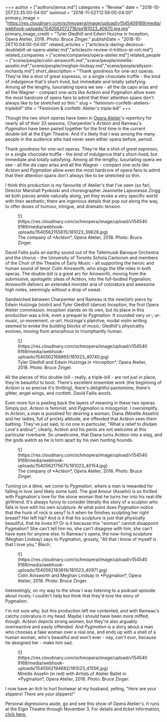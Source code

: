 +++
author = ["authors/jenna.md"]
categories = "Review"
date = "2018-10-25T23:35:00-04:00"
lastmod = "2018-11-02T12:56:00-04:00"
primary_image = "https://res.cloudinary.com/schmopera/image/upload/v1545409169/media/webhook-uploads/1540562072716/sq181023_40670.jpg.jpg"
primary_image_credit = "Tyler Gledhill and Edwin Huizina in Inception, Opera Atelier, 2018. Photo: Bruce Zinger."
publishDate = "2018-10-26T10:04:00-04:00"
related_articles = ["articles/a-daring-desirous-doublebill-at-opera-atelier.md","articles/in-review-il-trittico-at-roh.md"]
related_companies = ["scene/companies/opera-atelier.md"]
related_people = ["scene/people/colin-ainsworth.md","scene/people/mireille-asselin.md","scene/people/meghan-lindsay.md","scene/people/allyson-mchardy.md"]
short_description = "Thank goodness for one-act operas. They&#039;re like a shot of great espresso, or a single chocolate truffle - the kind of indulgence that&#039;s short-lived, but immediate and totally satisfying. Among all the lengthy, luxuriating opera we see - all the da capo arias and all the Wagner - compact one-acts like Actéon and Pygmalion allow even the most hardcore of opera fans to admit that their attention spans don&#039;t always like to be stretched so thin."
slug = "feminism-confetti-ateliers-triplebill"
title = "Feminism &amp; confetti: Atelier&#039;s triple-bill"
+++

Though the two short operas have been in [Opera Atelier](/scene/companies/opera-atelier/)'s repertory for nearly all of their 33 seasons, Charpentier's *Actéon* and Rameau's *Pygmalion* have been paired together for the first time in the current double-bill at the Elgin Theatre. And it's likely that I was among the many people in the audience who had never seen either opera before, period.

Thank goodness for one-act operas. They're like a shot of great espresso, or a single chocolate truffle - the kind of indulgence that's short-lived, but immediate and totally satisfying. Among all the lengthy, luxuriating opera we see - all the *da capo* arias and all the Wagner - compact one-acts like *Actéon* and *Pygmalion* allow even the most hardcore of opera fans to admit that their attention spans don't always like to be stretched so thin.

I think this production is my favourite of Atelier's that I've seen (so far). Director Marshall Pynkoski and choreographer Jeannette Lajeunesse Zingg let both pieces amble naturally along, yet they evoke a very specific world with their aesthetic; there are ingenious details that pop out along the way, to offer doses of humour, intrigue, and dramatic tension.

<figure data-type="image">
![](https://res.cloudinary.com/schmopera/image/upload/v1545409169/media/webhook-uploads/1540562155815/181023_39628.jpg)
<figcaption>The company of *Actéon*, Opera Atelier, 2018. Photo: Bruce Zinger.</figcaption>
</figure>

David Fallis pulls an earthy sound out of the Tafelmusik Baroque Orchestra and the chorus -  the University of Toronto Schola Cantorum and members of the Choir of the Theatre of Early Music - all supporting the heroic and human sound of tenor Colin Ainsworth, who sings the title roles in both operas. The double-bill is a great arc for Ainsworth, moving from the submissive, apologetic pleas of Actéon, into the full-bodied Pygmalion; Ainsworth delivers an extended monster aria of coloratura and awesome high notes, seemingly without a drop of sweat.

Sandwiched between Charpentier and Rameau is the new(ish) piece by Edwin Huizinga (violin) and Tyler Gledhill (dance) *Inception*, the first Opera Atelier commission. *Inception* stands on its own, but its place in this production was a link, even a prequel to *Pygmalion*. It sounded very *ur-*; ur-music, ur-movement, ur-art. Huizinga's plaintive, modal violin writing seemed to evoke the building blocks of music; Gledhill's physicality evolves, moving from amorphous to triumphantly human.

<figure data-type="image">
![](https://res.cloudinary.com/schmopera/image/upload/v1545409169/media/webhook-uploads/1540562168865/181023_40740.jpg)
<figcaption>Tyler Gledhill and Edwin Huizinga in *Inception*, Opera Atelier, 2018. Photo: Bruce Zinger.</figcaption>
</figure>

All the pieces of this double-bill - really, a triple-bill - are not just in place, they're beautiful to boot. There's excellent ensemble work (the beginning of *Actéon* is so precise it's thrilling), there's delightful pantomime, there's glitter, angel wings, and confetti. David Fallis woofs.

Even more fun is peeling back the layers of meaning in these two operas. Simply put, *Actéon* is feminist, and *Pygmalion* is misogynist. I oversimplify. In *Actéon*, a man is punished for desiring a woman; Diana (Mireille Asselin) and her ladies, full of prickly attitude, are offended that Actéon sees them bathing. They've just said, to no one in particular, "What a relief to disdain Love's ardour"; clearly, Actéon and his penis are not welcome at this particular riverbank. So unwelcome, that Diana turns Actéon into a stag, and the gods watch as he is torn apart by his own hunting hounds.

<figure data-type="image">
![](https://res.cloudinary.com/schmopera/image/upload/v1545409169/media/webhook-uploads/1540562175675/181023_40154.jpg)
<figcaption>The company of *Actéon*, Opera Atelier, 2018. Photo: Bruce Zinger.</figcaption>
</figure>

Turning on a dime, we come to *Pygmalion*, where a man is rewarded for falling in love (and likely some lust). The god Amour (Asselin) is so thrilled with Pygmalion's love for the stone woman that he turns her into his real-life girlfriend. It's always funny to consider literally the story of a sculptor who falls in love with his own sculpture. At what point does Pygmalion notice that the hunk of rock is sexy? Is it when he finishes sculpting her right breast? Her left hip? And is it that his sculpture is just that physically beautiful, that he loves it? Or is it because this "woman" cannot disappoint Pygmalion? She can't tell him no, she can't disagree with him, she can't have eyes for anyone else. In Rameau's opera, the now-living sculpture (Meghan Lindsay) says to Pygmalion, grossly, "All that I know of myself is that I love you." Blech.

<figure data-type="image">
![](https://res.cloudinary.com/schmopera/image/upload/v1545409169/media/webhook-uploads/1540562183816/181023_40971.jpg)
<figcaption>Colin Ainsworth and Meghan Lindsay in *Pygmalion*, Opera Atelier, 2018. Photo: Bruce Zinger.</figcaption>
</figure>

Interestingly, on my way to the show I was listening to a podcast episode about incels; I couldn't help but think that they'd *love* the story of Pygmalion.

I'm not sure why, but this production left me contented, and with Rameau's catchy coloratura in my head. Maybe I should have been more miffed, though. *Actéon* depicts strong women, but they're also arguably overreactive and easily offended. And *Pygmalion* is a story about a man who chooses a fake woman over a real one, and ends up with a shell of a human woman, who's beautiful and won't ever - nay, *can't ever*, because he designed her - make him sad.

<figure data-type="image">
![](https://res.cloudinary.com/schmopera/image/upload/v1545409169/media/webhook-uploads/1540562194682/181023_41556.jpg)
<figcaption>Mireille Asselin (in red) with Artists of Atelier Ballet in *Pygmalion*, Opera Atelier, 2018. Photo: Bruce Zinger.</figcaption>
</figure>

I now have an itch to hurl footwear at my husband, yelling, "*Here* are your slippers! *There* are your slippers!" 

Personal digressions aside, go and see this show of Opera Atelier's. It runs at the Elgin Theatre through November 3. For details and ticket information, [click here.](https://www.ticketmaster.ca/Opera-Atelier-tickets/artist/29535?tm_link=artist_artistvenue_module)
